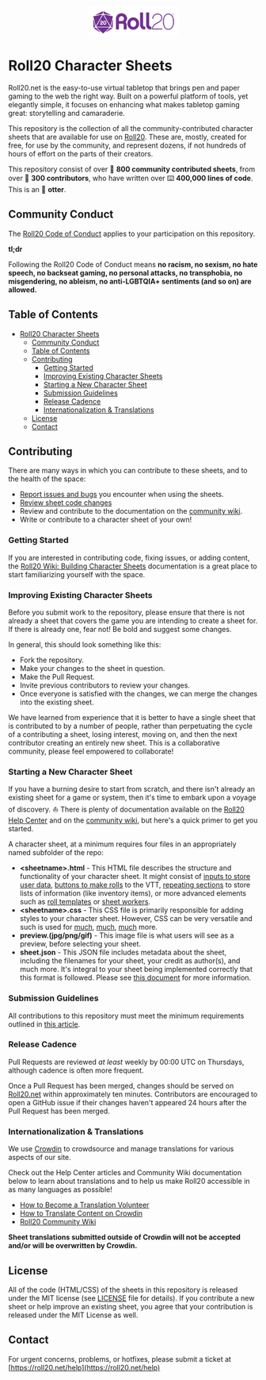 <div align="center">
    <a href="https://roll20.net">
        <img src="https://raw.githubusercontent.com/Roll20/roll20-character-sheets/master/Roll20%20Logo.png" alt="Roll20 logo" title="Roll20" height="60" />
    </a>
</div>
  
# Roll20 Character Sheets

Roll20.net is the easy-to-use virtual tabletop that brings pen and paper gaming to the web the right way. Built on a powerful platform of tools, yet elegantly simple, it focuses on enhancing what makes tabletop gaming great: storytelling and camaraderie.

This repository is the collection of all the community-contributed character sheets that are available for use on [Roll20](https://roll20.net). These are, mostly, created for free, for use by the community, and represent dozens, if not hundreds of hours of effort on the parts of their creators. 

This repository consist of over 📜 **800 community contributed sheets**, from over 🧑 **300 contributors**, who have written over ⌨️ **400,000 lines of code**. This is an 🦦 **otter**.

## Community Conduct

The [Roll20 Code of Conduct](https://help.roll20.net/hc/en-us/articles/360037254334-Community-Code-of-Conduct) applies to your participation on this repository.

**tl;dr**

Following the Roll20 Code of Conduct means **no racism, no sexism, no hate speech, no backseat gaming, no personal attacks, no transphobia, no misgendering, no ableism, no anti-LGBTQIA+ sentiments (and so on) are allowed.**

## Table of Contents

- [Roll20 Character Sheets](#roll20-character-sheets)
  - [Community Conduct](#community-conduct)
  - [Table of Contents](#table-of-contents)
  - [Contributing](#contributing)
    - [Getting Started](#getting-started)
    - [Improving Existing Character Sheets](#improving-existing-character-sheets)
    - [Starting a New Character Sheet](#starting-a-new-character-sheet)
    - [Submission Guidelines](#submission-guidelines)
    - [Release Cadence](#release-cadence)
    - [Internationalization & Translations](#internationalization--translations)
  - [License](#license)
  - [Contact](#contact)

## Contributing

There are many ways in which you can contribute to these sheets, and to the health of the space: 

* [Report issues and bugs](https://github.com/Roll20/roll20-character-sheets/issues) you encounter when using the sheets.
* [Review sheet code changes](https://github.com/Roll20/roll20-character-sheets/pulls)
* Review and contribute to the documentation on the [community wiki](https://wiki.roll20.net/Building_Character_Sheets).
* Write or contribute to a character sheet of your own!

### Getting Started

If you are interested in contributing code, fixing issues, or adding content, the [Roll20 Wiki: Building Character Sheets](https://wiki.roll20.net/Building_Character_Sheets) documentation is a great place to start familiarizing yourself with the space.

### Improving Existing Character Sheets

Before you submit work to the repository, please ensure that there is not already a sheet that covers the game you are intending to create a sheet for. If there is already one, fear not! Be bold and suggest some changes. 

In general, this should look something like this:

* Fork the repository. 
* Make your changes to the sheet in question.
* Make the Pull Request.
* Invite previous contributors to review your changes.
* Once everyone is satisfied with the changes, we can merge the changes into the existing sheet.

 We have learned from experience that it is better to have a single sheet that is contributed to by a number of people, rather than perpetuating the cycle of a contributing a sheet, losing interest, moving on, and then the next contributor creating an entirely new sheet. This is a collaborative community, please feel empowered to collaborate!

### Starting a New Character Sheet

If you have a burning desire to start from scratch, and there isn't already an existing sheet for a game or system, then it's time to embark upon a voyage of discovery. ⛵ There is plenty of documentation available on the [Roll20 Help Center](https://help.roll20.net/hc/en-us/articles/360037773413) and on the [community wiki](https://wiki.roll20.net/Building_Character_Sheets), but here's a quick primer to get you started. 

A character sheet, at a minimum requires four files in an appropriately named subfolder of the repo:

* **\<sheetname>.html** - This HTML file describes the structure and functionality of your character sheet. It might consist of [inputs to store user data](https://wiki.roll20.net/Building_Character_Sheets#Text_.26_Numbers), [buttons to make rolls](https://wiki.roll20.net/Button#Roll_Button) to the VTT, [repeating sections](https://wiki.roll20.net/Repeating_Sections) to store lists of information (like inventory items), or more advanced elements such as [roll templates](https://wiki.roll20.net/Building_Character_Sheets/Roll_Templates) or [sheet workers](https://wiki.roll20.net/Sheet_Worker_Scripts).
* **\<sheetname>.css** - This CSS file is primarily responsible for adding styles to your character sheet. However, CSS can be very versatile and such is used for [much](https://wiki.roll20.net/CSS_Wizardry#Tabs), [much](https://wiki.roll20.net/CSS_Wizardry#Custom_Progress_Bar), [much](https://wiki.roll20.net/CSS_Wizardry#Clocks) more. 
* **preview.(jpg/png/gif)** - This image file is what users will see as a preview, before selecting your sheet.
* **sheet.json** - This JSON file includes metadata about the sheet, including the filenames for your sheet, your credit as author(s), and much more. It's integral to your sheet being implemented correctly that this format is followed. Please see [this document](https://wiki.roll20.net/Sheet.json) for more information.

### Submission Guidelines

All contributions to this repository must meet the minimum requirements outlined in [this article](https://help.roll20.net/hc/en-us/articles/360037773453).

### Release Cadence

Pull Requests are reviewed *at least* weekly by 00:00 UTC on Thursdays, although cadence is often more frequent. 

Once a Pull Request has been merged, changes should be served on [Roll20.net](https://roll20.net) within approximately ten minutes. Contributors are encouraged to open a GitHub issue if their changes haven't appeared 24 hours after the Pull Request has been merged.

### Internationalization & Translations

We use [Crowdin](https://crowdin.com/) to crowdsource and manage translations for various aspects of our site. 

Check out the Help Center articles and Community Wiki documentation below to learn about translations and to help us make Roll20 accessible in as many languages as possible!

* [How to Become a Translation Volunteer](https://roll20.zendesk.com/hc/en-us/articles/360058423993-How-to-Become-a-Translation-Volunteer)
* [How to Translate Content on Crowdin](https://roll20.zendesk.com/hc/en-us/articles/360057432414-How-to-Translate-Content-on-Crowdin)
* [Roll20 Community Wiki](https://wiki.roll20.net/Character_Sheet_i18n)

**Sheet translations submitted outside of Crowdin will not be accepted and/or will be overwritten by Crowdin.**

## License

All of the code (HTML/CSS) of the sheets in this repository is released under the MIT license (see [LICENSE](https://github.com/Roll20/roll20-character-sheets/blob/master/LICENSE) file for details). If you contribute a new sheet or help improve an existing sheet, you agree that your contribution is released under the MIT License as well.

## Contact

For urgent concerns, problems, or hotfixes, please submit a ticket at [https://roll20.net/help](https://roll20.net/help)
